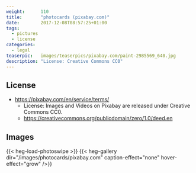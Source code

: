 ```yaml
---
weight:      110
title:       "photocards (pixabay.com)"
date:        2017-12-08T08:57:25+01:00
tags:
  - pictures
  - license
categories:
  - legal
teaserpic:   images/teaserpics/pixabay.com/paint-2985569_640.jpg
description: "License: Creative Commons CC0"
---
```



## License
* https://pixabay.com/en/service/terms/
  * License: Images and Videos on Pixabay are released under Creative Commons CC0.
  * https://creativecommons.org/publicdomain/zero/1.0/deed.en

## Images
{{< heg-load-photoswipe >}}
{{< heg-gallery dir="/images/photocards/pixabay.com" caption-effect="none" hover-effect="grow" />}} 


